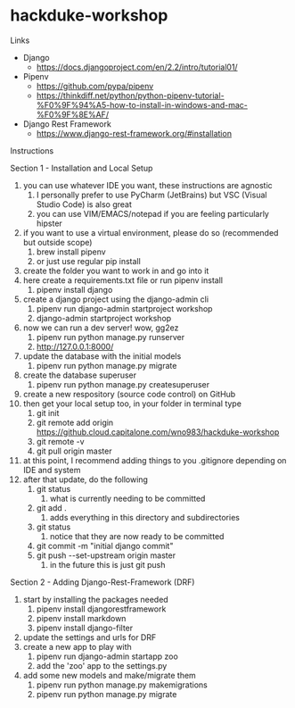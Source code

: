 # hackduke-workshop

Links

* Django
    * https://docs.djangoproject.com/en/2.2/intro/tutorial01/
* Pipenv
    * https://github.com/pypa/pipenv
    * https://thinkdiff.net/python/python-pipenv-tutorial-%F0%9F%94%A5-how-to-install-in-windows-and-mac-%F0%9F%8E%AF/
* Django Rest Framework
    * https://www.django-rest-framework.org/#installation


Instructions

Section 1 - Installation and Local Setup

1. you can use whatever IDE you want, these instructions are agnostic
    1. I personally prefer to use PyCharm (JetBrains) but VSC (Visual Studio Code) is also great
    2. you can use VIM/EMACS/notepad if you are feeling particularly hipster
2. if you want to use a virtual environment, please do so (recommended but outside scope)
    1. brew install pipenv 
    2. or just use regular pip install
3. create the folder you want to work in and go into it
4. here create a requirements.txt file or run pipenv install
    1. pipenv install django
5. create a django project using the django-admin cli
    1. pipenv run django-admin startproject workshop
    2. django-admin startproject workshop
6. now we can run a dev server! wow, gg2ez
    1. pipenv run python manage.py runserver
    2. http://127.0.0.1:8000/
7. update the database with the initial models
    1. pipenv run python manage.py migrate
8. create the database superuser
    1. pipenv run python manage.py createsuperuser
9. create a new respository (source code control) on GitHub
10. then get your local setup too, in your folder in terminal type 
    1. git init
    2. git remote add origin https://github.cloud.capitalone.com/wno983/hackduke-workshop
    3. git remote -v
    4. git pull origin master
11. at this point, I recommend adding things to you .gitignore depending on IDE and system
12. after that update, do the following
    1. git status
        1. what is currently needing to be committed
    2. git add .
        1. adds everything in this directory and subdirectories
    3. git status
        1. notice that they are now ready to be committed
    4. git commit -m "initial django commit"
    5. git push --set-upstream origin master
        1. in the future this is just git push

Section 2 - Adding Django-Rest-Framework (DRF)

1. start by installing the packages needed
    1. pipenv install djangorestframework
    2. pipenv install markdown
    3. pipenv install django-filter
2. update the settings and urls for DRF
3. create a new app to play with
    1. pipenv run django-admin startapp zoo
    2. add the 'zoo' app to the settings.py
3. add some new models and make/migrate them
    1. pipenv run python manage.py makemigrations
    2. pipenv run python manage.py migrate
